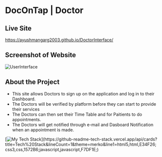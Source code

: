 # DocOnTap | Doctor

## Live Site

https://ayushmangarg2003.github.io/DoctorInterface/

## Screenshot of Website
![UserInterface](https://user-images.githubusercontent.com/105537793/212305964-ff2b7372-4ad3-4b0e-9de6-5753c7449c63.png)

## About the Project

- This site allows Doctors to sign up on the application and log in to their Dashboard.
- The Doctors will be verified by platform before they can start to provide their services
- The Doctors can then set their Time Table and for Paitients to do appointments.
- The Doctors will get notified through e-mail and Dasboard Notification when an appointment is made.

[![My Tech Stack](https://github-readme-tech-stack.vercel.app/api/cards?title=Tech%20Stack&lineCount=1&theme=merko&line1=html5,html,E34F26;css3,css,1572B6;javascript,javascript,F7DF1E;)](https://github-readme-tech-stack.vercel.app/api/cards?title=Tech%20Stack&lineCount=1&theme=merko&line1=html5,html,E34F26;css3,css,1572B6;javascript,javascript,F7DF1E;)



